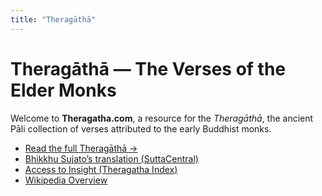 ```yaml
---
title: "Theragāthā"
---
```


# Theragāthā — The Verses of the Elder Monks

Welcome to **Theragatha.com**, a resource for the *Theragāthā*, the ancient Pāli collection of verses attributed to the early Buddhist monks.

- [Read the full Theragāthā →](/theragatha.md/)
- [Bhikkhu Sujato’s translation (SuttaCentral)](https://suttacentral.net/tha/en/sujato)
- [Access to Insight (Theragatha Index)](https://accesstoinsight.org/tipitaka/kn/thag/index.html)
- [Wikipedia Overview](https://en.wikipedia.org/wiki/Theragatha)

